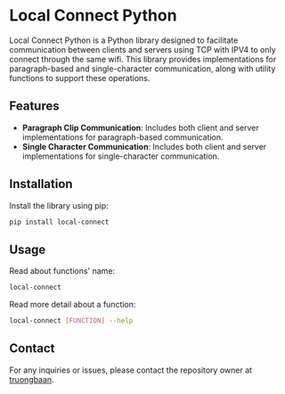 # Local Connect Python

Local Connect Python is a Python library designed to facilitate communication between clients and servers using TCP with IPV4 to only connect through the same wifi. This library provides implementations for paragraph-based and single-character communication, along with utility functions to support these operations.

## Features

- **Paragraph Clip Communication**: Includes both client and server implementations for paragraph-based communication.
- **Single Character Communication**: Includes both client and server implementations for single-character communication.


## Installation

Install the library using pip:
```bash
pip install local-connect
```

## Usage

Read about functions' name:
```bash
local-connect
```

Read more detail about a function:
```bash
local-connect [FUNCTION] --help 
```
## Contact

For any inquiries or issues, please contact the repository owner at [truongbaan](https://github.com/truongbaan).